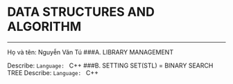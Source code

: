 # DATA STRUCTURES AND ALGORITHM
---
Họ và tên: Nguyễn Văn Tú
###A. LIBRARY MANAGEMENT

Describe:
`Language: ` C++
###B. SETTING SET(STL) = BINARY SEARCH TREE
Describe:
`Language: ` C++
